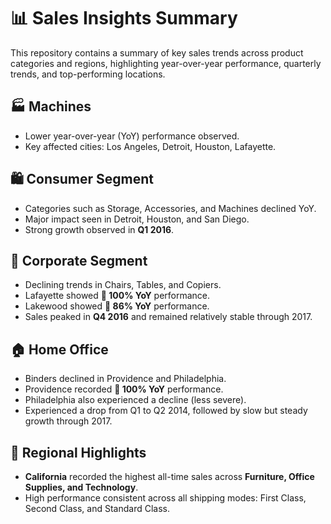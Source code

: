 # 📊 Sales Insights Summary

This repository contains a summary of key sales trends across product categories and regions, highlighting year-over-year performance, quarterly trends, and top-performing locations.

## 🏭 Machines
- Lower year-over-year (YoY) performance observed.
- Key affected cities: Los Angeles, Detroit, Houston, Lafayette.

## 🛍️ Consumer Segment
- Categories such as Storage, Accessories, and Machines declined YoY.
- Major impact seen in Detroit, Houston, and San Diego.
- Strong growth observed in **Q1 2016**.

## 🏢 Corporate Segment
- Declining trends in Chairs, Tables, and Copiers.
- Lafayette showed **🔻 100% YoY** performance.  
- Lakewood showed **🔻 86% YoY** performance.  
- Sales peaked in **Q4 2016** and remained relatively stable through 2017.

## 🏠 Home Office
- Binders declined in Providence and Philadelphia.
- Providence recorded **🔻 100% YoY** performance.  
- Philadelphia also experienced a decline (less severe).  
- Experienced a drop from Q1 to Q2 2014, followed by slow but steady growth through 2017.

## 🌟 Regional Highlights
- **California** recorded the highest all-time sales across **Furniture, Office Supplies, and Technology**.
- High performance consistent across all shipping modes: First Class, Second Class, and Standard Class.
